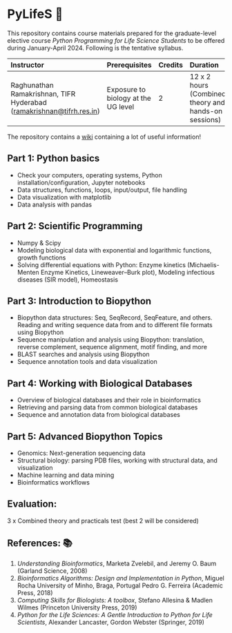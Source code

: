 # PyLifeS :construction:

This repository contains course materials prepared for the graduate-level elective course _Python Programming for Life Science Students_ to be offered during January-April 2024. Following is the tentative syllabus. 

| Instructor                                         | Prerequisites                           | Credits | Duration                                      |
|:----------------------------------------------------|:-----------------------------------------|:---------|:-----------------------------------------------|
| Raghunathan Ramakrishnan, TIFR Hyderabad (ramakrishnan@tifrh.res.in) | Exposure to biology at the UG level | 2       | 12 x 2 hours (Combined theory and hands-on sessions) |

The repository contains a [wiki](https://github.com/raghurama123/PyLifeS/wiki) containing a lot of useful information! 

## Part 1: Python basics
- Check your computers, operating systems, Python installation/configuration, Jupyter notebooks
- Data structures, functions, loops, input/output, file handling
- Data visualization with matplotlib
- Data analysis with pandas

## Part 2: Scientific Programming
- Numpy & Scipy
- Modeling biological data with exponential and logarithmic functions, growth functions
- Solving differential equations with Python: Enzyme kinetics (Michaelis-Menten Enzyme Kinetics, Lineweaver–Burk plot), Modeling infectious diseases (SIR model), Homeostasis

## Part 3: Introduction to Biopython
- Biopython data structures: Seq, SeqRecord, SeqFeature, and others. Reading and writing sequence data from and to different file formats using Biopython
- Sequence manipulation and analysis using Biopython: translation, reverse complement, sequence alignment, motif finding, and more
- BLAST searches and analysis using Biopython
- Sequence annotation tools and data visualization

## Part 4: Working with Biological Databases
- Overview of biological databases and their role in bioinformatics
- Retrieving and parsing data from common biological databases
- Sequence and annotation data from biological databases

## Part 5: Advanced Biopython Topics
- Genomics: Next-generation sequencing data
- Structural biology: parsing PDB files, working with structural data, and visualization
- Machine learning and data mining
- Bioinformatics workflows

## Evaluation:

3 x Combined theory and practicals test (best 2 will be considered)

## References:  :books:
1. _Understanding Bioinformatics_, Marketa Zvelebil, and Jeremy O. Baum (Garland Science, 2008)
2. _Bioinformatics Algorithms: Design and Implementation in Python_, Miguel Rocha University of Minho, Braga, Portugal Pedro G. Ferreira (Academic Press, 2018)
3. _Computing Skills for Biologists: A toolbox_, Stefano Allesina & Madlen Wilmes (Princeton University Press, 2019)
4. _Python for the Life Sciences: A Gentle Introduction to Python for Life Scientists_, Alexander Lancaster, Gordon Webster (Springer, 2019)
